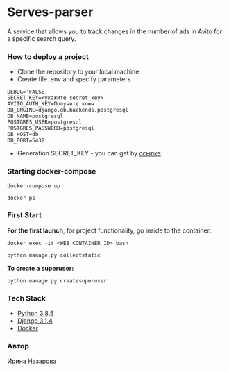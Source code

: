 # Serves-parser
A service that allows you to track changes in the number of ads in Avito for a specific search query.

### How to deploy a project

* Clone the repository to your local machine
* Create file .env and specify parameters
   
```
DEBUG='FALSE'
SECRET_KEY=<укажите secret_key>
AVITO_AUTH_KEY=Получите ключ
DB_ENGINE=django.db.backends.postgresql
DB_NAME=postgresql
POSTGRES_USER=postgresql
POSTGRES_PASSWORD=postgresql
DB_HOST=db
DB_PORT=5432
```
* Generation SECRET_KEY - you can get by [ссылке](https://djecrety.ir/).

### Starting docker-compose
```
docker-compose up 
```
```
docker ps
```

### First Start
**For the first launch**, for project functionality, go inside to the container:

```
docker exec -it <WEB CONTAINER ID> bash
```

```
python manage.py collectstatic
```

**To create a superuser:**
```
python manage.py createsuperuser
```

### Tech Stack
* [Python 3.8.5](https://www.python.org/)
* [Django 3.1.4](https://www.djangoproject.com/)
* [Docker](https://www.docker.com/)

### Автор

[Ирина Назарова](https://github.com/Irina-Nazarova)